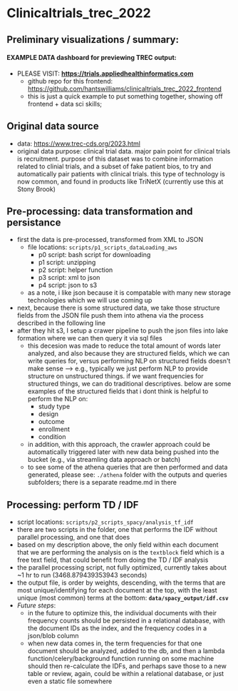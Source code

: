 # Clinicaltrials_trec_2022

## Preliminary visualizations / summary: 
#### EXAMPLE DATA dashboard for previewing TREC output: 
- PLEASE VISIT: **https://trials.appliedhealthinformatics.com** 
    - github repo for this frontend: https://github.com/hantswilliams/clinicaltrials_trec_2022_frontend
    - this is just a quick example to put something together, showing off frontend + data sci skills; 

## Original data source
- data: https://www.trec-cds.org/2023.html 
- original data purpose: clinical trial data. major pain point for clinical trials is recruitment. purpose of this dataset was to combine information related to clinial trials, and a subset of fake patient bios, to try and automatically pair patients with clinical trials. this type of technology is now common, and found in products like TriNetX (currently use this at Stony Brook)

## Pre-processing: data transformation and persistance 
- first the data is pre-processed, transformed from XML to JSON 
    - file locations: `scripts/p1_scripts_dataLoading_aws` 
        - p0 script: bash script for downloading
        - p1 script: unzipping 
        - p2 script: helper function 
        - p3 script: xml to json 
        - p4 script: json to s3 
    - as a note, i like json because it is compatable with many new storage technologies which we will use coming up  
- next, because there is some structured data, we take those structure fields from the JSON file push them into athena via the process described in the following line
- after they hit s3, I setup a crawer pipeline to push the json files into lake formation where we can then query it via sql files 
    - this decesion was made to reduce the total amount of words later analyzed, and also because they are structured fields, which we can write queries for, versus performing NLP on structured fields doesn't make sense --> e.g., typically we just perform NLP to provide structure on unstructured things. if we want frequencies for structured things, we can do traditional descriptives. below are some examples of the structured fields that i dont think is helpful to perform the NLP on: 
        - study type
        - design 
        - outcome 
        - enrollment
        - condition
    - in addition, with this approach, the crawler approach could be automatically triggered later with new data being pushed into the bucket (e.g., via streamling data approach or batch)
    - to see some of the athena queries that are then performed and data generated, please see: `./athena` folder with the outputs and queries subfolders; there is a separate readme.md in there

## Processing: perform TD / IDF 
- script locations: `scripts/p2_scripts_spacy/analysis_tf_idf` 
- there are two scripts in the folder, one that performs the IDF without parallel processing, and one that does 
- based on my description above, the only field within each document that we are performing the analysis on is the `textblock` field which is a free text field, that could benefit from doing the TD / IDF analysis 
- the parallel processing script, not fully optimized, currently takes about ~1 hr to run (3468.879439353943 seconds)
- the output file, is order by weights, descending, with the terms that are most unique/identifying for each document at the top, with the least unique (most common) terms at the bottom: **`data/spacy_output/idf.csv`** 
- *Future steps*: 
    - in the future to optimize this, the individual documents with their frequency counts should be persisted in a relational database, with the document IDs as the index, and the frequency codes in a json/blob column 
    - when new data comes in, the term frequencies for that one document should be analyzed, added to the db, and then a lambda function/celery/background function running on some machine should then re-calculate the IDFs, and perhaps save those to a new table or review, again, could be within a relational database, or just even a static file somewhere 

